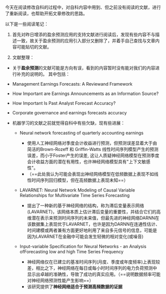 今天在阅读修改自科的过程中，对自科内容中用到、但之前没有阅读的文献，进行了重新阅读，也帮助开拓文章修改的思路。

以下是一些阅读笔记：
1. 首先对昨日增添的盈余预测应用的支持文献进行阅读后，发现有些内容不与描述一致，故关于盈余预测的应用引入部分又删除了，并着手自己查找与文章内容可能贴切的文献。

2. 文献整理：

- 关于**盈余预测**的文献可能是方向有误，看到的内容暂时没有能对我们的内容进行补充的说明的。
其中包括：
- Management Earnings Forecasts: A Reviewand Framework
- How Important are Earnings Announcements as an Information Source?
- How Important Is Past Analyst Forecast Accuracy?
- Corporate governance and earnings forecasts accuracy

- 机器学习的文献之前就觉得自科中有些欠缺，现有些进展：
	- Neural network forecasting of quarterly accounting earnings
		- 使用人工神经网络对季度会计收益进行预测，但预测误差显着大于由简洁的Brown-Rozeff 和 Griffin-Watts 线性时间序列模型产生的预测误差，而小于Foster产生的误差, 这让人质疑神经网络模型在预测季度会计收益方面的潜在有用性，也许神经网络模型具有"上下文敏感性"。
		- （==此处我认为可能会表现出神经网络模型在低频数据上表现不如线性时间序列回归模型，但在高频数据上表现未知==）
		
	- LAVARNET: Neural Network Modeling of Causal Variable Relationships for Multivariate Time Series Forecasting
		- 提出了一种新的基于神经网络的结构，称为滞后变量表示网络(LAVARNET)，该网络本质上估计滞后变量的重要性，并结合它们的高维潜在表示来预测时间序列的未来值，但最先进的神经网络DARNN在该数据集上表现优于LAVARNET，也许是因为DARNN在连通性估计、时间建模或两者兼有方面更好地利用了来自多元信号的信息，可能是因为LAVARNET在金融中可能会发生轻微的相对变化(或噪音)
		
	- Input-variable Specification for Neural Networks - an Analysis ofForecasting low and high Time Series Frequency
		- 神经网络仅在已建立的基准时间序列(月度、季度或年度频率)上表现较差，相比之下，神经网络在每日或每小时时间序列的电力负荷预测中显示出卓越的准确性，导致了成功的真实应用。（==说明数据频率可能对神经网络预测性能产生影响==）
		- 该研究提供了**神经网络适合于预测高频数据的证据**